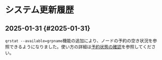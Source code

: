 # システム更新履歴

## 2025-01-31 {#2025-01-31}

`qrstat --available=grpname`機能の追加により、ノードの予約の空き状況を参照できるようになりました。使い方の詳細は[予約状態の確認](job-execution.md#show-the-status-of-reservations)を参照してください。
